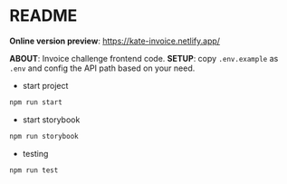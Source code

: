 # README

**Online version preview**: https://kate-invoice.netlify.app/

**ABOUT**: Invoice challenge frontend code.
**SETUP**: copy `.env.example` as `.env` and config the API path based on your need.

- start project

```bash
npm run start
```

- start storybook

```bash
npm run storybook
```

- testing

```bash
npm run test
```
